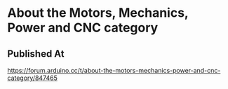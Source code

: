 # About the Motors, Mechanics, Power and CNC category

## Published At

https://forum.arduino.cc/t/about-the-motors-mechanics-power-and-cnc-category/847465
